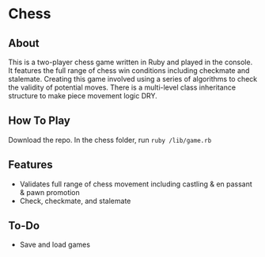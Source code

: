 # Chess

## About
This is a two-player chess game written in Ruby and played in the console. It
features the full range of chess win conditions including checkmate and stalemate.
Creating this game involved using a series of algorithms to check the validity
of potential moves. There is a multi-level class inheritance structure to make piece
movement logic DRY.

## How To Play
Download the repo. In the chess folder, run `ruby /lib/game.rb`

## Features
- Validates full range of chess movement including castling & en passant & pawn promotion
- Check, checkmate, and stalemate

## To-Do
- Save and load games
